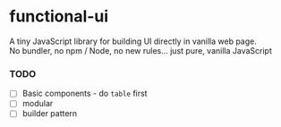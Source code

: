 functional-ui
=============
A tiny JavaScript library for building UI directly in vanilla web page.  \
No bundler, no npm / Node, no new rules... just pure, vanilla JavaScript

### TODO
- [ ] Basic components - do `table` first
- [ ] modular
- [ ] builder pattern
